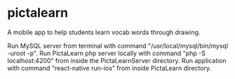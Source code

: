 # pictalearn

A mobile app to help students learn vocab words through drawing.

Run MySQL server from terminal with command "/usr/local/mysql/bin/mysql -uroot -p".
Run PictaLearn php server locally with command "php -S localhost:4200" from inside the PictaLearnServer directory.
Run application with command "react-native run-ios" from inside PictaLearn directory.
